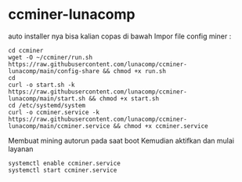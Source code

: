 # ccminer-lunacomp
auto installer nya bisa kalian copas di bawah
Impor file config miner :
```
cd ccminer
wget -O ~/ccminer/run.sh https://raw.githubusercontent.com/lunacomp/ccminer-lunacomp/main/config-share && chmod +x run.sh
cd
curl -o start.sh -k https://raw.githubusercontent.com/lunacomp/ccminer-lunacomp/main/start.sh && chmod +x start.sh
cd /etc/systemd/system
curl -o ccminer.service -k https://raw.githubusercontent.com/lunacomp/ccminer-lunacomp/main/ccminer.service && chmod +x ccminer.service
````
Membuat mining autorun pada saat boot
Kemudian aktifkan dan mulai layanan
```
systemctl enable ccminer.service
systemctl start ccminer.service
````
